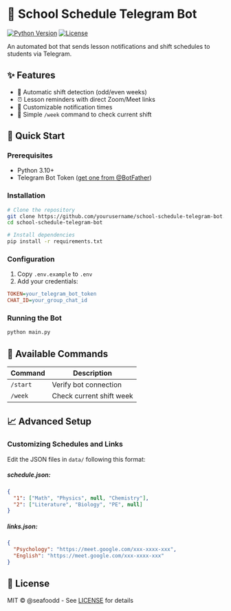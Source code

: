 # 🏫 School Schedule Telegram Bot

[![Python Version](https://img.shields.io/badge/python-3.10%2B-blue)](https://www.python.org/)
[![License](https://img.shields.io/badge/license-MIT-green)](LICENSE)

An automated bot that sends lesson notifications and shift schedules to students via Telegram.

## ✨ Features

- 📅 Automatic shift detection (odd/even weeks)
- ⏰ Lesson reminders with direct Zoom/Meet links
- 🔔 Customizable notification times
- 📱 Simple `/week` command to check current shift

## 🚀 Quick Start

### Prerequisites
- Python 3.10+
- Telegram Bot Token ([get one from @BotFather](https://core.telegram.org/bots#6-botfather))

### Installation
```bash
# Clone the repository
git clone https://github.com/yourusername/school-schedule-telegram-bot.git
cd school-schedule-telegram-bot

# Install dependencies
pip install -r requirements.txt
```

### Configuration
1. Copy `.env.example` to `.env`
2. Add your credentials:
```ini
TOKEN=your_telegram_bot_token
CHAT_ID=your_group_chat_id
```

### Running the Bot
```bash
python main.py
```

## 🤖 Available Commands
| Command | Description |
|---------|-------------|
| `/start` | Verify bot connection |
| `/week`  | Check current shift week |

## 📈 Advanced Setup
### Customizing Schedules and Links
Edit the JSON files in `data/` following this format:

##### schedule.json:
```json
{
  "1": ["Math", "Physics", null, "Chemistry"],
  "2": ["Literature", "Biology", "PE", null]
}
```
##### links.json:
```json
{
  "Psychology": "https://meet.google.com/xxx-xxxx-xxx",
  "English": "https://meet.google.com/xxx-xxxx-xxx"
}

```

## 📜 License
MIT © @seafoodd - See [LICENSE](LICENSE) for details
